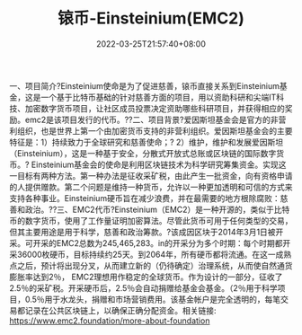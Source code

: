 ﻿---
weight: 
title: "锿币-Einsteinium(EMC2)"
description: "Einsteinium使命是为了促进慈善，锿币直接关系到Einsteinium基金，这是一个基于比特币基础的针对慈善方面的，用以资助科研和尖端IT科技、加密数字货币，让社区成员投票决定资助哪..."
date: 2022-03-25T21:57:40+08:00
lastmod: 2022-03-25T16:45:40+08:00
draft: false
authors: ["Metabd"]
featuredImage: "aibi-einsteiniumemc2.webp"
link: ""
tags: ["数字代币","锿币-Einsteinium(EMC2)"]
categories: ["navigation"]
navigation: ["数字代币"]
lightgallery: true
toc: true
pinned: false
recommend: false
recommend1: false
---
一、项目简介?Einsteinium使命是为了促进慈善，锿币直接关系到Einsteinium基金，这是一个基于比特币基础的针对慈善方面的项目，用以资助科研和尖端IT科技、加密数字货币项目，让社区成员投票决定资助哪些科研项目，并获得相应的奖励。emc2是该项目发行的代币。??二、项目背景?爱因斯坦基金会是官方的非营利组织，也是世界上第一个由加密货币支持的非营利组织。爱因斯坦基金会的主要特征是：1）持续致力于全球研究和慈善使命；?
2）维护，维护和发展爱因斯坦（Einsteinium），这是一种基于安全，分散式开放式总账或区块链的国际数字货币。?
Einsteinium基金会的使命是利用区块链技术为科学研究筹集资金。实现这一目标有两种方法。第一种办法是征收采矿税，由此产生一批资金，向有资格申请的人提供赠款。第二个问题是维持一种货币，允许以一种更加透明和可信的方式来支持各种事业。Einsteinium硬币旨在减少浪费，并在最需要的地方根除腐败：慈善和政治。??三、EMC2代币?Einsteinium（EMC2）是一种开源的，类似于比特币的数字货币，使用了工作量证明加密算法。尽管此货币可用于任何类型的交易，但其主要用途是用于科学，慈善和政治筹款。?该成因区块于2014年3月1日被开采。可开采的EMC2总数为245,465,283。in的开采分为多个时期：每个时期都开采36000枚硬币，目标持续约25天。到2064年，所有硬币都将流通。在这一成熟点之后，预计将出现分叉，从而建立新的（仍待确定）治理系统，从而使自然通货膨胀率达到2％， EMC2理想用作稳定的全球货币。作为设计的一部分，征收了2.5％的采矿税。开采硬币后，2.5％会自动捐赠给基金会基金。（2％用于科学项目，0.5％用于水龙头，捐赠和市场营销费用。该基金帐户是完全透明的，每笔交易都记录在公共区块链上，以确保正确分配资金。相关链接:
https://www.emc2.foundation/more-about-foundation
